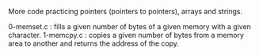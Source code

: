 More code practicing pointers (pointers to pointers), arrays and strings.

0-memset.c : fills a given number of bytes of a given memory with a given character.
1-memcpy.c : copies a given number of bytes from a memory area to another and returns the address of the copy.
